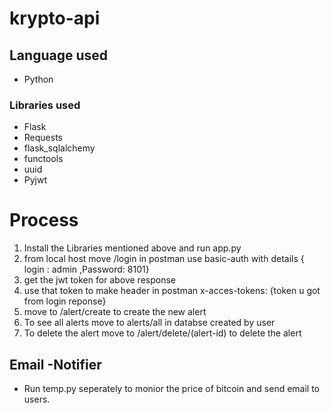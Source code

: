 # krypto-api

  ##   Language used
- Python
### Libraries used
-  Flask
- Requests
- flask_sqlalchemy
- functools 
- uuid
- Pyjwt

# Process
1. Install the Libraries mentioned above  and run app.py
2.  from local host move /login in postman use basic-auth with details { login : admin  ,Password: 8101}
3. get the jwt token for above response
4. use that token to make header in postman x-acces-tokens: {token u got from login reponse}
5. move to /alert/create to create the new alert
6. To see all alerts move to alerts/all in databse created by user
7. To delete the alert move to /alert/delete/(alert-id)  to delete the alert

## Email -Notifier
- Run temp.py seperately to monior the price of bitcoin and send email to users.


